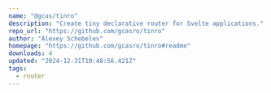 ```yaml
---
name: "@gcas/tinro"
description: "Create tiny declarative router for Svelte applications."
repo_url: "https://github.com/gcasro/tinro"
author: "Alexey Schebelev"
homepage: "https://github.com/gcasro/tinro#readme"
downloads: 4
updated: "2024-12-31T10:48:56.421Z"
tags: 
  - router
---
```

